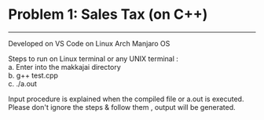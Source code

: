 # Problem 1: Sales Tax (on C++)

---------------------------------------------------

Developed on VS Code on Linux Arch Manjaro OS  <br/>

Steps to run on Linux terminal or any UNIX terminal : <br/>
a. Enter into the makkajai directory <br/>
b.  g++ test.cpp <br/>
c. ./a.out <br/>

Input procedure is explained when the compiled file or a.out is executed. Please don't ignore the steps & follow them , output will be generated.
